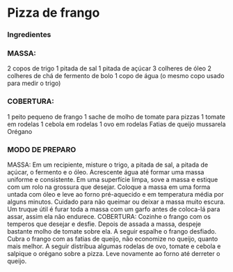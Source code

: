 # Pizza de frango

### Ingredientes

### MASSA:
2 copos de trigo
1 pitada de sal
1 pitada de açúcar
3 colheres de óleo
2 colheres de chá de fermento de bolo
1 copo de água (o mesmo copo usado para medir o trigo)
### COBERTURA:
1 peito pequeno de frango
1 sache de molho de tomate para pizzas
1 tomate em rodelas
1 cebola em rodelas
1 ovo em rodelas
Fatias de queijo mussarela
Orégano
### MODO DE PREPARO
MASSA:
Em um recipiente, misture o trigo, a pitada de sal, a pitada de açúcar, o fermento e o óleo.
Acrescente água até formar uma massa uniforme e consistente.
Em uma superfície limpa, sove a massa e estique com um rolo na grossura que desejar.
Coloque a massa em uma forma untada com óleo e leve ao forno pré-aquecido e em temperatura média por alguns minutos. Cuidado para não queimar ou deixar a massa muito escura.
Um truque útil é furar toda a massa com um garfo antes de coloca-lá para assar, assim ela não endurece.
COBERTURA:
Cozinhe o frango com os temperos que desejar e desfie.
Depois de assada a massa, despeje bastante molho de tomate sobre ela.
A seguir espalhe o frango desfiado.
Cubra o frango com as fatias de queijo, não economize no queijo, quanto mais melhor.
A seguir distribua algumas rodelas de ovo, tomate e cebola e salpique o orégano sobre a pizza.
Leve novamente ao forno até derreter o queijo.


